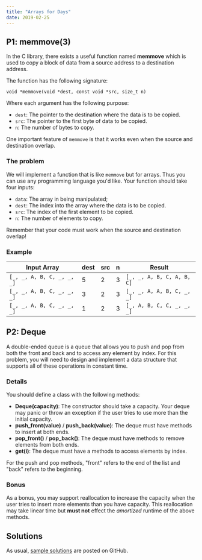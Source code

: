 ```yaml
---
title: "Arrays for Days"
date: 2019-02-25
---
```


## P1: memmove(3)
In the C library, there exists a useful function named **memmove** which is used to copy a block of data from a source address to a destination address.

The function has the following signature:

```
void *memmove(void *dest, const void *src, size_t n)
```

Where each argument has the following purpose:

- `dest`: The pointer to the destination where the data is to be copied.
- `src`: The pointer to the first byte of data to be copied.
- `n`: The number of bytes to copy.

One important feature of `memmove` is that it works even when the source and destination overlap.

### The problem

We will implement a function that is like `memmove` but for arrays. Thus you can use any programming language you'd like. Your function should take four inputs:

- `data`: The array in being manipulated;
- `dest`: The index into the array where the data is to be copied.
- `src`: The index of the first element to be copied.
- `n`: The number of elements to copy.

Remember that your code must work when the source and destination overlap!


### Example

| Input Array                | dest | src | n | Result                     |
|----------------------------|------|-----|---|----------------------------|
| `[_, _, A, B, C, _, _, _]` |    5 |   2 | 3 | `[_, _, A, B, C, A, B, C]` |
| `[_, _, A, B, C, _, _, _]` |    3 |   2 | 3 | `[_, _, A, A, B, C, _, _]` |
| `[_, _, A, B, C, _, _, _]` |    1 |   2 | 3 | `[_, A, B, C, C, _, _, _]` |


## P2: Deque

A double-ended queue is a queue that allows you to push and pop from both the front and back and to access any element by index. For this problem, you will need to design and implement a data structure that supports all of these operations in constant time.

### Details

You should define a class with the following methods:

- **Deque(capacity)**: The constructor should take a capacity. Your deque may panic or throw an exception if the user tries to use more than the initial capacity.
- **push_front(value)** / **push_back(value)**: The deque must have methods to insert at both ends.
- **pop_front()** / **pop_back()**: The deque must have methods to remove elements from both ends.
- **get(i)**: The deque must have a methods to access elements by index.

For the push and pop methods, "front" refers to the end of the list and "back" refers to the beginning.

### Bonus

As a bonus, you may support reallocation to increase the capacity when the user tries to insert more elements than you have capacity. This reallocation may take linear time but **must not** effect the *amortized* runtime of the above methods.


## Solutions

As usual, [sample solutions][csip-uga/archive] are posted on GitHub.

[csip-uga/archive]: https://github.com/csip-uga/archive
